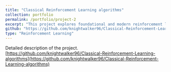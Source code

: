 ```yaml
---
title: "Classical Reinforcement Learning algorithms"
collection: portfolio
permalink: /portfolio/project-2
excerpt: "This project explores foundational and modern reinforcement learning techniques through a systematic and practical approach. It implements key algorithms such as Policy Iteration, Value Iteration, SARSA, Q-Learning, and Deep Q-Networks (DQN), showcasing their capabilities in solving decision-making tasks across different environments. The project delves into dynamic programming methods to compute optimal policies, temporal-difference learning for effective policy optimization, and deep reinforcement learning techniques to handle high-dimensional and complex state spaces. Through these implementations, the project demonstrates a comprehensive understanding of both classical and deep learning-based reinforcement learning paradigms. Key features include detailed visualizations, such as learning curves and convergence behaviors, which provide valuable insights into the performance and effectiveness of these algorithms."
github: "https://github.com/knightwalker96/Classical-Reinforcement-Learning-algorithms"
type: "Reinforcement Learning"
---
```


Detailed description of the project. [https://github.com/knightwalker96/Classical-Reinforcement-Learning-algorithms](https://github.com/knightwalker96/Classical-Reinforcement-Learning-algorithms)
